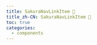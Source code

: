 ```yaml
---
title: SakuraNavLinkItem 🚧
title_zh-CN: SakuraNavLinkItem 🚧
toc: true
categories:
  - components
---
```

